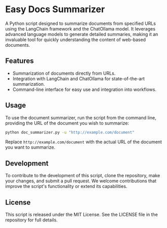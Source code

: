 # Easy Docs Summarizer

A Python script designed to summarize documents from specified URLs using the LangChain framework and the ChatOllama model. It leverages advanced language models to generate detailed summaries, making it an invaluable tool for quickly understanding the content of web-based documents.

## Features

- Summarization of documents directly from URLs.
- Integration with LangChain and ChatOllama for state-of-the-art summarization.
- Command-line interface for easy use and integration into workflows.

## Usage

To use the document summarizer, run the script from the command line, providing the URL of the document you wish to summarize:

```bash
python doc_summarizer.py -u "http://example.com/document"
```
Replace `http://example.com/document` with the actual URL of the document you want to summarize.

## Development
To contribute to the development of this script, clone the repository, make your changes, and submit a pull request. We welcome contributions that improve the script's functionality or extend its capabilities.

## License
This script is released under the MIT License. See the LICENSE file in the repository for full details.
